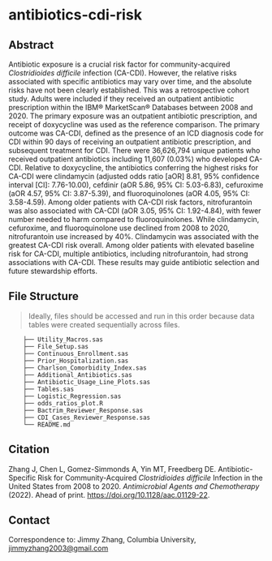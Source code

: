 # antibiotics-cdi-risk

## Abstract

Antibiotic exposure is a crucial risk factor for community-acquired _Clostridioides difficile_ infection (CA-CDI). However, the relative risks associated with specific antibiotics may vary over time, and the absolute risks have not been clearly established. This was a retrospective cohort study. Adults were included if they received an outpatient antibiotic prescription within the IBM® MarketScan® Databases between 2008 and 2020. The primary exposure was an outpatient antibiotic prescription, and receipt of doxycycline was used as the reference comparison. The primary outcome was CA-CDI, defined as the presence of an ICD diagnosis code for CDI within 90 days of receiving an outpatient antibiotic prescription, and subsequent treatment for CDI. There were 36,626,794 unique patients who received outpatient antibiotics including 11,607 (0.03%) who developed CA-CDI. Relative to doxycycline, the antibiotics conferring the highest risks for CA-CDI were clindamycin (adjusted odds ratio [aOR] 8.81, 95% confidence interval [CI]: 7.76-10.00), cefdinir (aOR 5.86, 95% CI: 5.03-6.83), cefuroxime (aOR 4.57, 95% CI: 3.87-5.39), and fluoroquinolones (aOR 4.05, 95% CI: 3.58-4.59). Among older patients with CA-CDI risk factors, nitrofurantoin was also associated with CA-CDI (aOR 3.05, 95% CI: 1.92-4.84), with fewer number needed to harm compared to fluoroquinolones. While clindamycin, cefuroxime, and fluoroquinolone use declined from 2008 to 2020, nitrofurantoin use increased by 40%. Clindamycin was associated with the greatest CA-CDI risk overall. Among older patients with elevated baseline risk for CA-CDI, multiple antibiotics, including nitrofurantoin, had strong associations with CA-CDI. These results may guide antibiotic selection and future stewardship efforts.

## File Structure

> Ideally, files should be accessed and run in this order because data tables were created sequentially across files.

```
    ├── Utility_Macros.sas
    ├── File_Setup.sas
    ├── Continuous_Enrollment.sas
    ├── Prior_Hospitalization.sas
    ├── Charlson_Comorbidity_Index.sas
    ├── Additional_Antibiotics.sas
    ├── Antibiotic_Usage_Line_Plots.sas
    ├── Tables.sas
    ├── Logistic_Regression.sas
    ├── odds_ratios_plot.R
    ├── Bactrim_Reviewer_Response.sas
    ├── CDI_Cases_Reviewer_Response.sas
    └── README.md
```

## Citation

Zhang J, Chen L, Gomez-Simmonds A, Yin MT, Freedberg DE. Antibiotic-Specific Risk for Community-Acquired
_Clostridioides difficile_ Infection in the United States from 2008 to 2020. _Antimicrobial Agents and Chemotherapy_ (2022).
Ahead of print. https://doi.org/10.1128/aac.01129-22.

## Contact

Correspondence to: Jimmy Zhang, Columbia University, jimmyzhang2003@gmail.com
